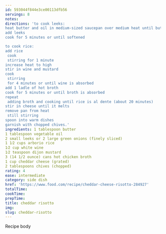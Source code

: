 ```yaml
---
id: 593044f844e3ce00113dfb56
servings: 8
notes:
directions: 'to cook leeks:
heat butter and oil in medium-sized saucepan over medium heat until butter melts
add leeks
cook for 5 minutes or until softened

to cook rice:
add rice
 cook
 stirring for 1 minute
increase heat to high
stir in wine and mustard
cook
 stirring
 for 4 minutes or until wine is absorbed
add 1 ladle of hot broth
cook for 5 minutes or until broth is absorbed
repeat
 adding broth and cooking until rice is al dente (about 20 minutes)
stir in cheese until it melts
remove pan from heat
 still stirring
spoon into warm dishes
garnish with chopped chives.'
ingredients: 1 tablespoon butter
1 tablespoon vegetable oil
2 small leeks or 2 large green onions (finely sliced)
1 1⁄2 cups arborio rice
1⁄2 cup white wine
1⁄2 teaspoon dijon mustard
3 (14 1/2 ounce) cans hot chicken broth
1 cup cheddar cheese (grated)
2 tablespoons chives (chopped)
rating: 4
ease: intermediate
category: side dish
href: 'https://www.food.com/recipe/cheddar-cheese-risotto-284927'
totalTime:
cookTime:
prepTime:
title: cheddar risotto
img:
slug: cheddar-risotto
---
```

Recipe body